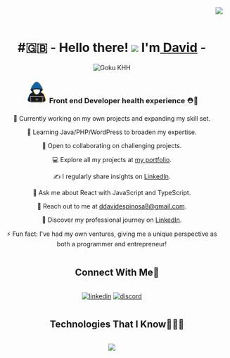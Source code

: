 <div align="right"> <img src="https://profile-counter.glitch.me/davidespinosa8/count.svg"></div>
<br>

<div align="center"> 
  <h1>  #🇬🇧 - Hello there! <img src="https://media.giphy.com/media/hvRJCLFzcasrR4ia7z/giphy.gif" width="35"> I'm<a href="profile-delta-roan.vercel.app" target="blank"> David</a> - </h1>

  <!--- Goku -->
  <div align="center">
    <img  src="https://github.com/Davidespinosa8/Davidespinosa8/issues/1#issue-2770621198"
         alt="Goku KHH" /></a>
  </div>

  <h3> <img src = "https://github.com/0xAbdulKhalid/0xAbdulKhalid/raw/main/assets/mdImages/about_me.gif" width = 50px></picture> Front end Developer health experience ⛑️💫 </h3>
  
  🚀 Currently working on my own projects and expanding my skill set.
  
  🌱 Learning Java/PHP/WordPress to broaden my expertise.
  
  🤝 Open to collaborating on challenging projects.
  
  💻 Explore all my projects at [my portfolio](https://myprofile-delta-roan.vercel.app/#portfolio).
  
  ✍️ I regularly share insights on [LinkedIn](https://www.linkedin.com/in/dar%C3%ADo-david-espinosa-b50972258/).
  
  💬 Ask me about React with JavaScript and TypeScript.
  
  📧 Reach out to me at ddavidespinosa8@gmail.com.
  
  📄 Discover my professional journey on [LinkedIn](https://www.linkedin.com/in/dar%C3%ADo-david-espinosa-b50972258/).
  
  ⚡ Fun fact: I've had my own ventures, giving me a unique perspective as both a programmer and entrepreneur!
  
  
 <div id="user-content-toc">
  <ul align="center">
    <summary><h2 style="display: inline-block">Connect With Me🤝</h2></summary>
  </ul>
   <p align="center">
  <a href="https://www.linkedin.com/in/dar%C3%ADo-david-espinosa-b50972258/" target="blank"><img align="center" src="https://user-images.githubusercontent.com/88904952/234979284-68c11d7f-1acc-4f0c-ac78-044e1037d7b0.png" alt="linkedin" height="50" width="50" /></a>
  <a href="https://discordapp.com/users/1229883350630535270" target="blank"><img align="center" src="https://user-images.githubusercontent.com/88904952/234982627-019fd336-6248-453c-9b05-97c13fd1d207.png" alt="discord" height="50" width="50" /></a>   
   </p>
</div>
  
   <div id="user-content-toc">
    <ul align="center">
      <summary><h2 style="display: inline-block">Technologies That I Know👨🏻‍💻</h2></summary>
    </ul>
  </div>
  
  <a href="https://skillicons.dev">
    <img src="https://skillicons.dev/icons?i=git,css,firebase,github,html,js,materialui,mysql,nextjs,postman,react,tailwind,ts,bootstrap,vscode,workspace&perline=14" />
  </a>
  
</div>

